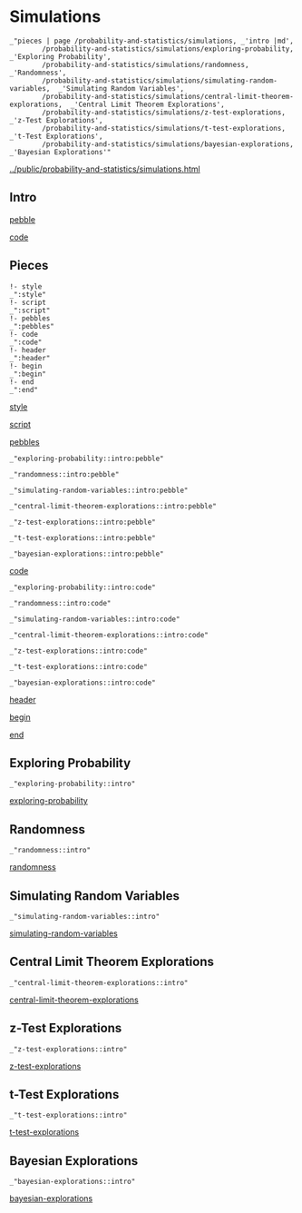 # Simulations

    _"pieces | page /probability-and-statistics/simulations, _'intro |md',
            /probability-and-statistics/simulations/exploring-probability,  _'Exploring Probability',
            /probability-and-statistics/simulations/randomness,  _'Randomness',
            /probability-and-statistics/simulations/simulating-random-variables,  _'Simulating Random Variables',
            /probability-and-statistics/simulations/central-limit-theorem-explorations,  _'Central Limit Theorem Explorations',
            /probability-and-statistics/simulations/z-test-explorations,  _'z-Test Explorations',
            /probability-and-statistics/simulations/t-test-explorations,  _'t-Test Explorations',
            /probability-and-statistics/simulations/bayesian-explorations,  _'Bayesian Explorations'"

[../public/probability-and-statistics/simulations.html](# "save:")


## Intro

[pebble]()

[code]()

## Pieces

    !- style
    _":style"
    !- script
    _":script"
    !- pebbles
    _":pebbles"
    !- code
    _":code"
    !- header
    _":header"
    !- begin
    _":begin"
    !- end
    _":end"

[style]() 

[script]()

[pebbles]()

    _"exploring-probability::intro:pebble"

    _"randomness::intro:pebble"

    _"simulating-random-variables::intro:pebble"

    _"central-limit-theorem-explorations::intro:pebble"

    _"z-test-explorations::intro:pebble"

    _"t-test-explorations::intro:pebble"

    _"bayesian-explorations::intro:pebble"


[code]()

    _"exploring-probability::intro:code"

    _"randomness::intro:code"

    _"simulating-random-variables::intro:code"

    _"central-limit-theorem-explorations::intro:code"

    _"z-test-explorations::intro:code"

    _"t-test-explorations::intro:code"

    _"bayesian-explorations::intro:code"


[header]()

[begin]()

[end]()

## Exploring Probability

    _"exploring-probability::intro"


[exploring-probability](pages/probability-and-statistics_simulations_exploring-probability.md "load:")

## Randomness

    _"randomness::intro"


[randomness](pages/probability-and-statistics_simulations_randomness.md "load:")

## Simulating Random Variables

    _"simulating-random-variables::intro"


[simulating-random-variables](pages/probability-and-statistics_simulations_simulating-random-variables.md "load:")

## Central Limit Theorem Explorations

    _"central-limit-theorem-explorations::intro"


[central-limit-theorem-explorations](pages/probability-and-statistics_simulations_central-limit-theorem-explorations.md "load:")

## z-Test Explorations

    _"z-test-explorations::intro"


[z-test-explorations](pages/probability-and-statistics_simulations_z-test-explorations.md "load:")

## t-Test Explorations

    _"t-test-explorations::intro"


[t-test-explorations](pages/probability-and-statistics_simulations_t-test-explorations.md "load:")

## Bayesian Explorations

    _"bayesian-explorations::intro"


[bayesian-explorations](pages/probability-and-statistics_simulations_bayesian-explorations.md "load:")